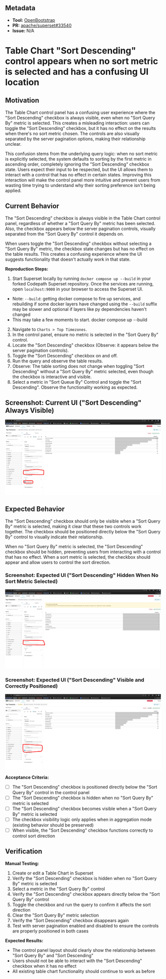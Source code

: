 ## Metadata

- **Tool:** [OpenBootstrap](https://openbootstrap.onrender.com/pr/apache/superset/33540)
- **PR:** [apache/superset#33540](https://github.com/apache/superset/pull/33540)
- **Issue:** N/A

# Table Chart "Sort Descending" control appears when no sort metric is selected and has a confusing UI location

## Motivation

The Table Chart control panel has a confusing user experience where the "Sort Descending" checkbox is always visible, even when no "Sort Query By" metric is selected. This creates a misleading interaction: users can toggle the "Sort Descending" checkbox, but it has no effect on the results when there's no sort metric chosen. The controls are also visually separated by the server pagination options, making their relationship unclear.

This confusion stems from the underlying query logic: when no sort metric is explicitly selected, the system defaults to sorting by the first metric in ascending order, completely ignoring the "Sort Descending" checkbox state. Users expect their input to be respected, but the UI allows them to interact with a control that has no effect in certain states. Improving this interaction will make the control panel more intuitive and prevent users from wasting time trying to understand why their sorting preference isn't being applied.

## Current Behavior

The "Sort Descending" checkbox is always visible in the Table Chart control panel, regardless of whether a "Sort Query By" metric has been selected. Also, the checkbox appears below the server pagination controls, visually separated from the "Sort Query By" control it depends on.

When users toggle the "Sort Descending" checkbox without selecting a "Sort Query By" metric, the checkbox state changes but has no effect on the table results. This creates a confusing experience where the UI suggests functionality that doesn't actually work in that state.


**Reproduction Steps:**
1. Start Superset locally by running `docker compose up --build` in your forked Codepath Superset repository. Once the services are running, open `localhost:9000` in your browser to access the Superset UI.
  - Note: `--build`:  getting docker compose to fire up services, and rebuilding if some docker layers have changed using the `--build` suffix may be slower and optional if layers like py dependencies haven't changed
  - This may take a few moments to start.
docker compose up --build 
2. Navigate to `Charts > Top Timezones`.
2. In the control panel, ensure no metric is selected in the "Sort Query By" control.
3. Locate the "Sort Descending" checkbox (Observe: it appears below the server pagination controls).
4. Toggle the "Sort Descending" checkbox on and off.
5. Run the query and observe the table results.
6. Observe: The table sorting does not change when toggling "Sort Descending" without a "Sort Query By" metric selected, even though the checkbox is interactive and visible.
7. Select a metric in "Sort Queue By" Control and toggle the "Sort Descending". Observe the functionality working as expected.

## Screenshot: Current UI ("Sort Descending" Always Visible)

![Table Chart control panel showing "Sort Descending" checkbox visible even when no sort metric is selected, and positioned below server pagination controls.](./assets/issue-1-before.png)


## Expected Behavior

The "Sort Descending" checkbox should only be visible when a "Sort Query By" metric is selected, making it clear that these two controls work together. The checkbox should be positioned directly below the "Sort Query By" control to visually indicate their relationship.

When no "Sort Query By" metric is selected, the "Sort Descending" checkbox should be hidden, preventing users from interacting with a control that has no effect. When a sort metric is selected, the checkbox should appear and allow users to control the sort direction.

### Screenshot: Expected UI ("Sort Descending" Hidden When No Sort Metric Selected)

![Table Chart control panel with "Sort Descending" checkbox hidden when no sort metric is selected.](./assets/issue-1-after-1.png)

### Screenshot: Expected UI ("Sort Descending" Visible and Correctly Positioned)

![Table Chart control panel with "Sort Descending" checkbox visible directly below "Sort Query By" when a sort metric is selected.](./assets/issue-1-after-2.png)



**Acceptance Criteria:**
- [ ] The "Sort Descending" checkbox is positioned directly below the "Sort Query By" control in the control panel
- [ ] The "Sort Descending" checkbox is hidden when no "Sort Query By" metric is selected
- [ ] The "Sort Descending" checkbox becomes visible when a "Sort Query By" metric is selected
- [ ] The checkbox visibility logic only applies when in aggregation mode (existing behavior should be preserved)
- [ ] When visible, the "Sort Descending" checkbox functions correctly to control sort direction

## Verification

**Manual Testing:**
1. Create or edit a Table Chart in Superset
2. Verify the "Sort Descending" checkbox is hidden when no "Sort Query By" metric is selected
3. Select a metric in the "Sort Query By" control
4. Verify the "Sort Descending" checkbox appears directly below the "Sort Query By" control
5. Toggle the checkbox and run the query to confirm it affects the sort direction
6. Clear the "Sort Query By" metric selection
7. Verify the "Sort Descending" checkbox disappears again
8. Test with server pagination enabled and disabled to ensure the controls are properly positioned in both cases

**Expected Results:**
- The control panel layout should clearly show the relationship between "Sort Query By" and "Sort Descending"
- Users should not be able to interact with the "Sort Descending" checkbox when it has no effect
- All existing table chart functionality should continue to work as before
